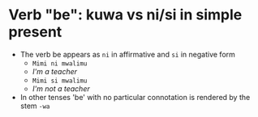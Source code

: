 # Verb "be": kuwa vs ni/si in simple present
- The verb be appears as `ni` in affirmative and `si` in negative form
	- `Mimi ni mwalimu`
	- *I'm a teacher*
	- `Mimi si mwalimu`
	- *I'm not a teacher*
- In other tenses 'be' with no particular connotation is rendered by the stem `-wa`